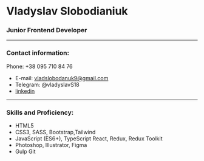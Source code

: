 # Vladyslav Slobodianiuk
### Junior Frontend Developer

---

### Contact information:
Phone: +38 095 710 84 76

- E-mail: vladslobodanuk9@gmail.com
- Telegram: @vladyslavS18
- [linkedin]("https://www.linkedin.com/in/vladyslav-slobodianiuk/")

---
### Skills and Proficiency:

- HTML5
- CSS3, SASS, Bootstrap,Tailwind
- JavaScript (ES6+), TypeScript React, Redux, Redux Toolkit
- Photoshop, Illustrator, Figma
- Gulp Git